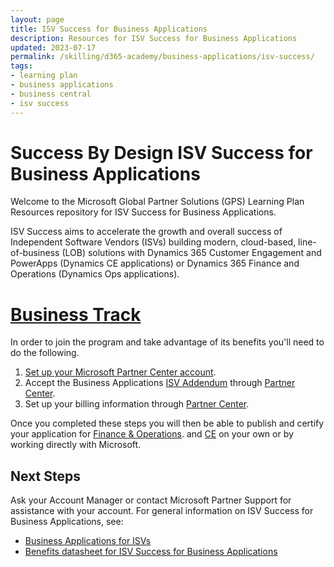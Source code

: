 ```yaml
---
layout: page
title: ISV Success for Business Applications
description: Resources for ISV Success for Business Applications
updated: 2023-07-17
permalink: /skilling/d365-academy/business-applications/isv-success/
tags: 
- learning plan
- business applications
- business central
- isv success
---
```


# Success By Design ISV Success for Business Applications

Welcome to the Microsoft Global Partner Solutions (GPS) Learning Plan Resources repository for ISV Success for Business Applications. 

ISV Success aims to accelerate the growth and overall success of Independent Software Vendors (ISVs) building modern, cloud-based, line-of-business (LOB) solutions with Dynamics 365 Customer Engagement and PowerApps (Dynamics CE applications) or Dynamics 365 Finance and Operations (Dynamics Ops applications).

# [Business Track](https://docs.microsoft.com/en-us/azure/marketplace/business-applications-isv-program#set-up-your-microsoft-partner-center-account)

In order to join the program and take advantage of its benefits you'll need to do the following.

1. [Set up your Microsoft Partner Center account](https://docs.microsoft.com/en-us/azure/marketplace/partner-center-portal/create-account).
1. Accept the Business Applications [ISV Addendum](https://aka.ms/bizappsisvaddendum) through [Partner Center](https://partner.microsoft.com/dashboard).
1. Set up your billing information through [Partner Center](https://partner.microsoft.com/dashboard).

Once you completed these steps you will then be able to publish and certify your application for [Finance & Operations](https://docs.microsoft.com/en-us/dynamics365/fin-ops-core/dev-itpro/lcs-solutions/lcs-solutions-app-source).
and [CE](https://docs.microsoft.com/en-us/powerapps/developer/data-platform/publish-app-appsource) on your own or by working directly with Microsoft.

## Next Steps

Ask your Account Manager or contact Microsoft Partner Support for assistance with your account. For general information on ISV Success for Business Applications, see:

- [Business Applications for ISVs](https://partner.microsoft.com/solutions/business-applications/isv-overview)
- [Benefits datasheet for ISV Success for Business Applications](https://aka.ms/bizappsisvbenefits)